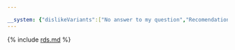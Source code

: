 ```yaml
---

__system: {"dislikeVariants":["No answer to my question","Recomendations didn't help","The content doesn't match title","Other"]}
---
```

{% include [rds.md](../../_includes/tutorials/rds-gw.md) %}